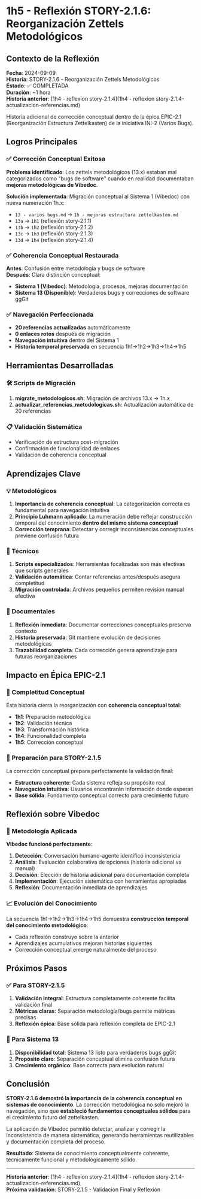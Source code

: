 # 1h5 - Reflexión STORY-2.1.6: Reorganización Zettels Metodológicos

## Contexto de la Reflexión

**Fecha**: 2024-09-09  
**Historia**: STORY-2.1.6 - Reorganización Zettels Metodológicos  
**Estado**: ✅ COMPLETADA  
**Duración**: ~1 hora  
**Historia anterior**: [1h4 - reflexion story-2.1.4](1h4 - reflexion story-2.1.4-actualizacion-referencias.md)

Historia adicional de corrección conceptual dentro de la épica EPIC-2.1 (Reorganización Estructura Zettelkasten) de la iniciativa INI-2 (Varios Bugs).

## Logros Principales

### ✅ Corrección Conceptual Exitosa

**Problema identificado**: Los zettels metodológicos (13.x) estaban mal categorizados como "bugs de software" cuando en realidad documentaban **mejoras metodológicas de Vibedoc**.

**Solución implementada**: Migración conceptual al Sistema 1 (Vibedoc) con nueva numeración 1h.x:

- `13 - varios bugs.md` → `1h - mejoras estructura zettelkasten.md`
- `13a` → `1h1` (reflexión story-2.1.1)
- `13b` → `1h2` (reflexión story-2.1.2) 
- `13c` → `1h3` (reflexión story-2.1.3)
- `13d` → `1h4` (reflexión story-2.1.4)

### ✅ Coherencia Conceptual Restaurada

**Antes**: Confusión entre metodología y bugs de software  
**Después**: Clara distinción conceptual:

- **Sistema 1 (Vibedoc)**: Metodología, procesos, mejoras documentación
- **Sistema 13 (Disponible)**: Verdaderos bugs y correcciones de software ggGit

### ✅ Navegación Perfeccionada

- **20 referencias actualizadas** automáticamente
- **0 enlaces rotos** después de migración
- **Navegación intuitiva** dentro del Sistema 1
- **Historia temporal preservada** en secuencia 1h1→1h2→1h3→1h4→1h5

## Herramientas Desarrolladas

### 🛠️ Scripts de Migración

1. **migrate_metodologicos.sh**: Migración de archivos 13.x → 1h.x
2. **actualizar_referencias_metodologicas.sh**: Actualización automática de 20 referencias

### 📋 Validación Sistemática

- Verificación de estructura post-migración
- Confirmación de funcionalidad de enlaces
- Validación de coherencia conceptual

## Aprendizajes Clave

### 💡 Metodológicos

1. **Importancia de coherencia conceptual**: La categorización correcta es fundamental para navegación intuitiva
2. **Principio Luhmann aplicado**: La numeración debe reflejar construcción temporal del conocimiento **dentro del mismo sistema conceptual**
3. **Corrección temprana**: Detectar y corregir inconsistencias conceptuales previene confusión futura

### 🔧 Técnicos

1. **Scripts especializados**: Herramientas focalizadas son más efectivas que scripts generales
2. **Validación automática**: Contar referencias antes/después asegura completitud
3. **Migración controlada**: Archivos pequeños permiten revisión manual efectiva

### 📖 Documentales

1. **Reflexión inmediata**: Documentar correcciones conceptuales preserva contexto
2. **Historia preservada**: Git mantiene evolución de decisiones metodológicas
3. **Trazabilidad completa**: Cada corrección genera aprendizaje para futuras reorganizaciones

## Impacto en Épica EPIC-2.1

### 🎯 Completitud Conceptual

Esta historia cierra la reorganización con **coherencia conceptual total**:

- **1h1**: Preparación metodológica
- **1h2**: Validación técnica  
- **1h3**: Transformación histórica
- **1h4**: Funcionalidad completa
- **1h5**: Corrección conceptual

### 🚀 Preparación para STORY-2.1.5

La corrección conceptual prepara perfectamente la validación final:

- **Estructura coherente**: Cada sistema refleja su propósito real
- **Navegación intuitiva**: Usuarios encontrarán información donde esperan
- **Base sólida**: Fundamento conceptual correcto para crecimiento futuro

## Reflexión sobre Vibedoc

### 🔄 Metodología Aplicada

**Vibedoc funcionó perfectamente**:

1. **Detección**: Conversación humano-agente identificó inconsistencia
2. **Análisis**: Evaluación colaborativa de opciones (historia adicional vs manual)
3. **Decisión**: Elección de historia adicional para documentación completa
4. **Implementación**: Ejecución sistemática con herramientas apropiadas
5. **Reflexión**: Documentación inmediata de aprendizajes

### 📈 Evolución del Conocimiento

La secuencia 1h1→1h2→1h3→1h4→1h5 demuestra **construcción temporal del conocimiento metodológico**:

- Cada reflexión construye sobre la anterior
- Aprendizajes acumulativos mejoran historias siguientes
- Corrección conceptual emerge naturalmente del proceso

## Próximos Pasos

### ✅ Para STORY-2.1.5

1. **Validación integral**: Estructura completamente coherente facilita validación final
2. **Métricas claras**: Separación metodología/bugs permite métricas precisas
3. **Reflexión épica**: Base sólida para reflexión completa de EPIC-2.1

### 🔮 Para Sistema 13

1. **Disponibilidad total**: Sistema 13 listo para verdaderos bugs ggGit
2. **Propósito claro**: Separación conceptual elimina confusión futura
3. **Crecimiento orgánico**: Base correcta para evolución natural

## Conclusión

**STORY-2.1.6 demostró la importancia de la coherencia conceptual en sistemas de conocimiento**. La corrección metodológica no solo mejoró la navegación, sino que **estableció fundamentos conceptuales sólidos** para el crecimiento futuro del zettelkasten.

La aplicación de Vibedoc permitió detectar, analizar y corregir la inconsistencia de manera sistemática, generando herramientas reutilizables y documentación completa del proceso.

**Resultado**: Sistema de conocimiento conceptualmente coherente, técnicamente funcional y metodológicamente sólido.

---

**Historia anterior**: [1h4 - reflexion story-2.1.4](1h4 - reflexion story-2.1.4-actualizacion-referencias.md)  
**Próxima validación**: STORY-2.1.5 - Validación Final y Reflexión
